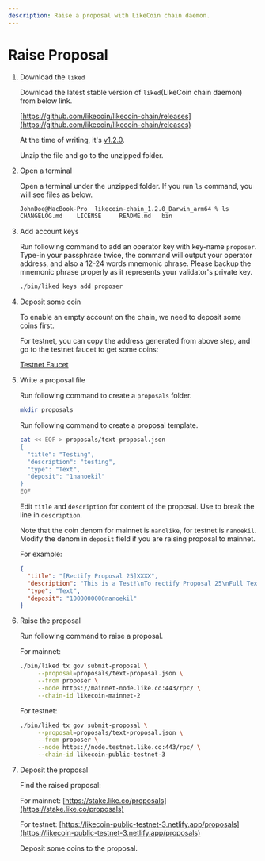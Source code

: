 ```yaml
---
description: Raise a proposal with LikeCoin chain daemon.
---
```


# Raise Proposal

1.  Download the `liked`

    Download the latest stable version of `liked`(LikeCoin chain daemon) from below link.

    [https://github.com/likecoin/likecoin-chain/releases](https://github.com/likecoin/likecoin-chain/releases)

    At the time of writing, it's [v1.2.0](https://github.com/likecoin/likecoin-chain/releases/tag/v1.2.0).

    Unzip the file and go to the unzipped folder.
2.  Open a terminal

    Open a terminal under the unzipped folder. If you run `ls` command, you will see files as below.

    ```bash
    JohnDoe@MacBook-Pro  likecoin-chain_1.2.0_Darwin_arm64 % ls
    CHANGELOG.md	LICENSE		README.md	bin
    ```
3.  Add account keys

    Run following command to add an operator key with key-name `proposer`. Type-in your passphrase twice, the command will output your operator address, and also a 12-24 words mnemonic phrase. Please backup the mnemonic phrase properly as it represents your validator's private key.

    ```bash
    ./bin/liked keys add proposer
    ```
4.  Deposit some coin

    To enable an empty account on the chain, we need to deposit some coins first.

    For testnet, you can copy the address generated from above step, and go to the testnet faucet to get some coins:

    [Testnet Faucet](https://likecoin-public-testnet-faucet.nnkken.dev)
5.  Write a proposal file

    Run following command to create a `proposals` folder.

    ```bash
    mkdir proposals
    ```

    Run following command to create a proposal template.

    ```bash
    cat << EOF > proposals/text-proposal.json
    {
      "title": "Testing",
      "description": "testing",
      "type": "Text",
      "deposit": "1nanoekil"
    }
    EOF
    ```

    Edit `title` and `description` for content of the proposal. Use  to break the line in `description`.

    Note that the coin denom for mainnet is `nanolike`, for testnet is `nanoekil`. Modify the denom in `deposit` field if you are raising proposal to mainnet.

    For example:

    ```json
    {
      "title": "[Rectify Proposal 25]XXXX",
      "description": "This is a Test!\nTo rectify Proposal 25\nFull Text:\n...",
      "type": "Text",
      "deposit": "1000000000nanoekil"
    }
    ```
6.  Raise the proposal

    Run following command to raise a proposal.

    For mainnet:

    ```bash
    ./bin/liked tx gov submit-proposal \
         --proposal=proposals/text-proposal.json \
         --from proposer \
         --node https://mainnet-node.like.co:443/rpc/ \
         --chain-id likecoin-mainnet-2
    ```

    For testnet:

    ```bash
    ./bin/liked tx gov submit-proposal \
         --proposal=proposals/text-proposal.json \
         --from proposer \
         --node https://node.testnet.like.co:443/rpc/ \
         --chain-id likecoin-public-testnet-3
    ```
7.  Deposit the proposal

    Find the raised proposal:

    For mainnet: [https://stake.like.co/proposals](https://stake.like.co/proposals)

    For testnet: [https://likecoin-public-testnet-3.netlify.app/proposals](https://likecoin-public-testnet-3.netlify.app/proposals)

    Deposit some coins to the proposal.
